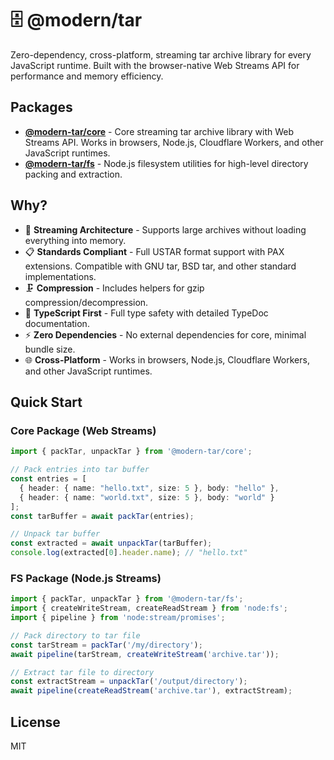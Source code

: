 # 🗄 @modern/tar

Zero-dependency, cross-platform, streaming tar archive library for every JavaScript runtime. Built with the browser-native Web Streams API for performance and memory efficiency.

## Packages

- **[@modern-tar/core](packages/core)** - Core streaming tar archive library with Web Streams API. Works in browsers, Node.js, Cloudflare Workers, and other JavaScript runtimes.
- **[@modern-tar/fs](packages/fs)** - Node.js filesystem utilities for high-level directory packing and extraction.

## Why?

- 🚀 **Streaming Architecture** - Supports large archives without loading everything into memory.
- 📋 **Standards Compliant** -
Full USTAR format support with PAX extensions. Compatible with GNU tar, BSD tar, and other standard implementations.
- 🗜️ **Compression** - Includes helpers for gzip compression/decompression.
- 📝 **TypeScript First** - Full type safety with detailed TypeDoc documentation.
- ⚡ **Zero Dependencies** - No external dependencies for core, minimal bundle size.
- 🌐 **Cross-Platform** - Works in browsers, Node.js, Cloudflare Workers, and other JavaScript runtimes.

## Quick Start

### Core Package (Web Streams)

```typescript
import { packTar, unpackTar } from '@modern-tar/core';

// Pack entries into tar buffer
const entries = [
  { header: { name: "hello.txt", size: 5 }, body: "hello" },
  { header: { name: "world.txt", size: 5 }, body: "world" }
];
const tarBuffer = await packTar(entries);

// Unpack tar buffer
const extracted = await unpackTar(tarBuffer);
console.log(extracted[0].header.name); // "hello.txt"
```

### FS Package (Node.js Streams)

```typescript
import { packTar, unpackTar } from '@modern-tar/fs';
import { createWriteStream, createReadStream } from 'node:fs';
import { pipeline } from 'node:stream/promises';

// Pack directory to tar file
const tarStream = packTar('/my/directory');
await pipeline(tarStream, createWriteStream('archive.tar'));

// Extract tar file to directory
const extractStream = unpackTar('/output/directory');
await pipeline(createReadStream('archive.tar'), extractStream);
```

## License

MIT
